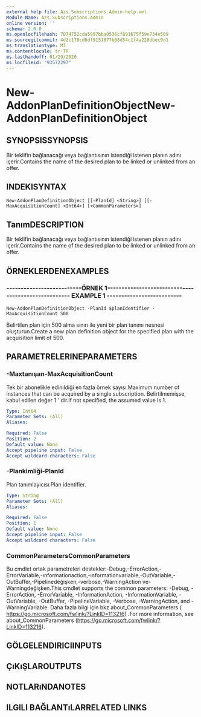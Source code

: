```yaml
---
external help file: Azs.Subscriptions.Admin-help.xml
Module Name: Azs.Subscriptions.Admin
online version: ''
schema: 2.0.0
ms.openlocfilehash: 7074752cda5997bba0536cf891675f59e734e509
ms.sourcegitcommit: 4d2c178cd6df9151877b08d54c1f4a228dbec9d1
ms.translationtype: MT
ms.contentlocale: tr-TR
ms.lasthandoff: 01/29/2020
ms.locfileid: "93572297"
---
```

# <span data-ttu-id="f4e61-101">New-AddonPlanDefinitionObject</span><span class="sxs-lookup"><span data-stu-id="f4e61-101">New-AddonPlanDefinitionObject</span></span>

## <span data-ttu-id="f4e61-102">SYNOPSIS</span><span class="sxs-lookup"><span data-stu-id="f4e61-102">SYNOPSIS</span></span>
<span data-ttu-id="f4e61-103">Bir teklifin bağlanacağı veya bağlantısının istendiği istenen planın adını içerir.</span><span class="sxs-lookup"><span data-stu-id="f4e61-103">Contains the name of the desired plan to be linked or unlinked from an offer.</span></span>

## <span data-ttu-id="f4e61-104">INDEKI</span><span class="sxs-lookup"><span data-stu-id="f4e61-104">SYNTAX</span></span>

```
New-AddonPlanDefinitionObject [[-PlanId] <String>] [[-MaxAcquisitionCount] <Int64>] [<CommonParameters>]
```

## <span data-ttu-id="f4e61-105">Tanım</span><span class="sxs-lookup"><span data-stu-id="f4e61-105">DESCRIPTION</span></span>
<span data-ttu-id="f4e61-106">Bir teklifin bağlanacağı veya bağlantısının istendiği istenen planın adını içerir.</span><span class="sxs-lookup"><span data-stu-id="f4e61-106">Contains the name of the desired plan to be linked or unlinked from an offer.</span></span>

## <span data-ttu-id="f4e61-107">ÖRNEKLERDEN</span><span class="sxs-lookup"><span data-stu-id="f4e61-107">EXAMPLES</span></span>

### <span data-ttu-id="f4e61-108">--------------------------ÖRNEK 1--------------------------</span><span class="sxs-lookup"><span data-stu-id="f4e61-108">-------------------------- EXAMPLE 1 --------------------------</span></span>
```
New-AddonPlanDefinitionObject -PlanId $planIdentifier -MaxAcquisitionCount 500
```

<span data-ttu-id="f4e61-109">Belirtilen plan için 500 alma sınırı ile yeni bir plan tanımı nesnesi oluşturun.</span><span class="sxs-lookup"><span data-stu-id="f4e61-109">Create a new plan definition object for the specified plan with the acquisition limit of 500.</span></span>

## <span data-ttu-id="f4e61-110">PARAMETRELERINE</span><span class="sxs-lookup"><span data-stu-id="f4e61-110">PARAMETERS</span></span>

### <span data-ttu-id="f4e61-111">-Maxtanışan</span><span class="sxs-lookup"><span data-stu-id="f4e61-111">-MaxAcquisitionCount</span></span>
<span data-ttu-id="f4e61-112">Tek bir abonelikle edinildiği en fazla örnek sayısı.</span><span class="sxs-lookup"><span data-stu-id="f4e61-112">Maximum number of instances that can be acquired by a single subscription.</span></span>
<span data-ttu-id="f4e61-113">Belirtilmemişse, kabul edilen değer 1 ' dir.</span><span class="sxs-lookup"><span data-stu-id="f4e61-113">If not specified, the assumed value is 1.</span></span>

```yaml
Type: Int64
Parameter Sets: (All)
Aliases: 

Required: False
Position: 2
Default value: None
Accept pipeline input: False
Accept wildcard characters: False
```

### <span data-ttu-id="f4e61-114">-Plankimliği</span><span class="sxs-lookup"><span data-stu-id="f4e61-114">-PlanId</span></span>
<span data-ttu-id="f4e61-115">Plan tanımlayıcısı.</span><span class="sxs-lookup"><span data-stu-id="f4e61-115">Plan identifier.</span></span>

```yaml
Type: String
Parameter Sets: (All)
Aliases: 

Required: False
Position: 1
Default value: None
Accept pipeline input: False
Accept wildcard characters: False
```

### <span data-ttu-id="f4e61-116">CommonParameters</span><span class="sxs-lookup"><span data-stu-id="f4e61-116">CommonParameters</span></span>
<span data-ttu-id="f4e61-117">Bu cmdlet ortak parametreleri destekler:-Debug,-ErrorAction,-ErrorVariable,-ınformationaction,-ınformationvariable,-OutVariable,-OutBuffer,-Pipelinedeğişken,-verbose,-WarningAction ve-Warningdeğişken.</span><span class="sxs-lookup"><span data-stu-id="f4e61-117">This cmdlet supports the common parameters: -Debug, -ErrorAction, -ErrorVariable, -InformationAction, -InformationVariable, -OutVariable, -OutBuffer, -PipelineVariable, -Verbose, -WarningAction, and -WarningVariable.</span></span> <span data-ttu-id="f4e61-118">Daha fazla bilgi için bkz about_CommonParameters ( https://go.microsoft.com/fwlink/?LinkID=113216) .</span><span class="sxs-lookup"><span data-stu-id="f4e61-118">For more information, see about_CommonParameters (https://go.microsoft.com/fwlink/?LinkID=113216).</span></span>

## <span data-ttu-id="f4e61-119">GÖLGELENDIRICI</span><span class="sxs-lookup"><span data-stu-id="f4e61-119">INPUTS</span></span>

## <span data-ttu-id="f4e61-120">ÇıKıŞLAR</span><span class="sxs-lookup"><span data-stu-id="f4e61-120">OUTPUTS</span></span>

## <span data-ttu-id="f4e61-121">NOTLARıNDA</span><span class="sxs-lookup"><span data-stu-id="f4e61-121">NOTES</span></span>

## <span data-ttu-id="f4e61-122">ILGILI BAĞLANTıLAR</span><span class="sxs-lookup"><span data-stu-id="f4e61-122">RELATED LINKS</span></span>


